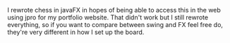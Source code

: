 I rewrote chess in javaFX in hopes of being able to access this in the web using jpro for my portfolio website. That didn't work but I still rewrote everything, so if you want to compare between swing and FX feel free do, they're very different in how I set up the board. 
